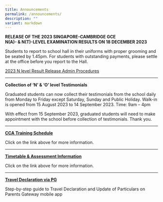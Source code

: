 ```yaml
---
title: Announcements
permalink: /announcements/
description: ""
variant: markdown
---
```

**RELEASE OF THE 2023 SINGAPORE-CAMBRIDGE GCE**  
**N(A)- & N(T)-LEVEL EXAMINATION RESULTS ON 18 DECEMBER 2023**

Students to report to school hall in their uniforms with proper grooming and be seated by 1.45pm. For students with outstanding payments, please settle at the office before you report to the Hall.

[2023 N level Result Release Admin Procedures](/files/2023_GCE_N_Level_Result_Release__Student_version__Admin_Procedures.pdf)

___

**Collection of ‘N’ & ‘O’ level Testimonials**

Graduated students can now collect their testimonials from the school daily from Monday to Friday except Saturday, Sunday and Public Holiday.
Walk-in is opened from 15 August 2023 to 14 September 2023.
Time:  9am – 4pm 

With effect from 15 September 2023, graduated students will need to make appointment with the school before collection of testimonials. Thank you.

---

[**CCA Training Schedule**](https://moe-sengkangsec-staging.netlify.app/co-curriculum/co-curricular-activities-cca)

Click on the link above for more information.

---

[**Timetable & Assessment Information**](https://moe-sengkangsec-staging.netlify.app/curriculum/instructional-programme-ip/timetable-and-assessment)

Click on the link above for more information.

---

[**Travel Declaration via PG**](/files/Resources%20for%20parents/Instructions_for_Travel_Declaration_on_PG.pdf)

Step-by-step guide to Travel Declaration and Update of Particulars on Parents Gateway mobile app